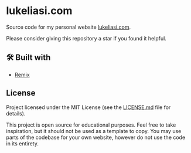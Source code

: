 # lukeliasi.com
Source code for my personal website [lukeliasi.com](http://lukeliasi.com).

Please consider giving this repository a star if you found it helpful.

## 🛠️ Built with
- [Remix](https://remix.run/)

## License
Project licensed under the MIT License (see the [LICENSE.md](https://github.com/lukeliasi/lukeliasi.com/blob/main/LICENSE.md) file for details).

This project is open source for educational purposes. Feel free to take inspiration, but it should not be used as a template to copy. You may use parts of the codebase for your own website, however do not use the code in its entirety.
